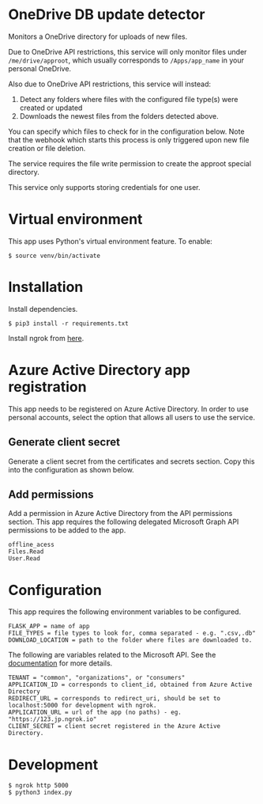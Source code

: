 # OneDrive DB update detector

Monitors a OneDrive directory for uploads of new files.

Due to OneDrive API restrictions, this service will only monitor files under `/me/drive/approot`, which usually corresponds to `/Apps/app_name` in your personal OneDrive.

Also due to OneDrive API restrictions, this service will instead:

1. Detect any folders where files with the configured file type(s) were created or updated
2. Downloads the newest files from the folders detected above.

You can specify which files to check for in the configuration below. Note that the webhook which starts this process is only triggered upon new file creation or file deletion.

The service requires the file write permission to create the approot special directory.

This service only supports storing credentials for one user.

# Virtual environment

This app uses Python's virtual environment feature. To enable:

```
$ source venv/bin/activate
```

# Installation

Install dependencies.

```
$ pip3 install -r requirements.txt
```

Install ngrok from [here](https://ngrok.com).

# Azure Active Directory app registration
This app needs to be registered on Azure Active Directory. In order to use personal accounts, select the option that allows all users to use the service.

## Generate client secret
Generate a client secret from the certificates and secrets section. Copy this into the configuration as shown below.

## Add permissions
Add a permission in Azure Active Directory from the API permissions section. This app requires the following delegated Microsoft Graph API permissions to be added to the app.

```
offline_acess
Files.Read
User.Read
```

# Configuration

This app requires the following environment variables to be configured.

```
FLASK_APP = name of app
FILE_TYPES = file types to look for, comma separated - e.g. ".csv,.db"
DOWNLOAD_LOCATION = path to the folder where files are downloaded to.
```

The following are variables related to the Microsoft API. See the [documentation](https://docs.microsoft.com/en-us/graph/auth-v2-user) for more details.

```
TENANT = "common", "organizations", or "consumers"
APPLICATION_ID = corresponds to client_id, obtained from Azure Active Directory
REDIRECT_URL = corresponds to redirect_uri, should be set to localhost:5000 for development with ngrok.
APPLICATION_URL = url of the app (no paths) - eg. "https://123.jp.ngrok.io"
CLIENT_SECRET = client secret registered in the Azure Active Directory.
```

# Development

```
$ ngrok http 5000
$ python3 index.py
```
